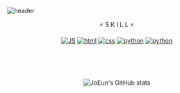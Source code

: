 <!--
**whdms2008/whdms2008** is a ✨ _special_ ✨ repository because its `README.md` (this file) appears on your GitHub profile.

Here are some ideas to get you started:

- 🔭 I’m currently working on ...
- 🌱 I’m currently learning ...
- 👯 I’m looking to collaborate on ...
- 🤔 I’m looking for help with ...
- 💬 Ask me about ...
- 📫 How to reach me: ...
- 😄 Pronouns: ...
- ⚡ Fun fact: ...
-->

![header](https://capsule-render.vercel.app/api?type=waving&color=gradient&height=300&section=header&text=JJounCode🎨&fontSize=70)

<div align=center>

⚡ S K I L L ⚡

[![JS](https://img.shields.io/badge/JavaScript-F7DF1E?style=flat-square&logo=JavaScript&logoColor=black)](https://github.com/whdms2008/gratitude_diary) 
[![html](https://img.shields.io/badge/Html-E34F26?style=flat-square&logo=Html5&logoColor=white)](https://github.com/whdms2008/gratitude_diary)
[![css](https://img.shields.io/badge/CSS-1572B6?style=flat-square&logo=CSS3&logoColor=white)](https://github.com/whdms2008/gratitude_diary) 
[![python](https://img.shields.io/badge/Python-3776AB?style=flat-square&logo=Python&logoColor=white)](https://github.com/whdms2008/gratitude_diary)
[![python](https://img.shields.io/badge/Python-3776AB?style=for-the-badge&logo=Python&logoColor=white)](https://github.com/whdms2008/gratitude_diary)
<br><br>
##
<br><br>
![JoEun's GitHub stats](https://github-readme-stats.vercel.app/api?username=whdms2008&show_icons=true&theme=radical)
<br><br><br>
</div>
